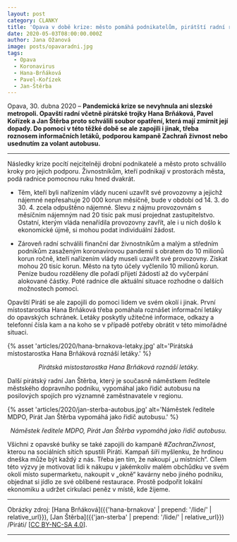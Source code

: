 ```yaml
---
layout: post
category: CLANKY
title: 'Opava v době krize: město pomáhá podnikatelům, pirátští radní roznáší letáky i řídí autobus'
date: 2020-05-03T08:00:00.000Z
author: Jana Ožanová
image: posts/opavaradni.jpg
tags:
  - Opava
  - Koronavirus
  - Hana-Brňáková
  - Pavel-Kořízek
  - Jan-Štěrba
---
```


Opava, 30. dubna 2020 – **Pandemická krize se nevyhnula ani slezské metropoli. Opavští radní včetně pirátské trojky Hana Brňáková, Pavel Kořízek a Jan Štěrba proto schválili soubor opatření, která mají zmírnit její dopady. Do pomoci v této těžké době se ale zapojili i jinak, třeba roznosem informačních letáků, podporou kampaně Zachraň živnost nebo usednutím za volant autobusu.**

<hr />

Následky krize pocítí nejcitelněji drobní podnikatelé a město proto schválilo kroky pro jejich podporu. Živnostníkům, kteří podnikají v prostorách města, podá radnice pomocnou ruku hned dvakrát.

- Těm, kteří byli nařízením vlády nuceni uzavřít své provozovny a jejichž nájemné nepřesahuje 20 000 korun měsíčně, bude v období od 14. 3. do 30. 4. zcela odpuštěno nájemné. Slevu z nájmu provozovnám s měsíčním nájemným nad 20 tisíc pak musí projednat zastupitelstvo.
Ostatní, kterým vláda nenařídila provozovny zavřít, ale i u nich došlo k ekonomické újmě, si mohou podat individuální žádost.

- Zároveň radní schválili finanční dar živnostníkům a malým a středním podnikům zasaženým koronavirovou pandemií s obratem do 10 milionů korun ročně, kteří nařízením vlády museli uzavřít své provozovny. Získat mohou 20 tisíc korun. Město na tyto účely vyčlenilo 10 milionů korun. Peníze budou rozděleny dle pořadí přijetí žádostí až do vyčerpání alokované částky. Poté radnice dle aktuální situace rozhodne o dalších možnostech pomoci.

Opavští Piráti se ale zapojili do pomoci lidem ve svém okolí i jinak. První místostarostka Hana Brňáková třeba pomáhala roznášet informační letáky do opavských schránek. Letáky poskytly užitečné informace, odkazy a telefonní čísla kam a na koho se v případě potřeby obrátit v této mimořádné situaci.

{% asset 'articles/2020/hana-brnakova-letaky.jpg' alt='Pirátská místostarostka Hana Brňáková roznáší letáky.' %}

<p style="text-align: center"><i>Pirátská místostarostka Hana Brňáková roznáší letáky.</i></p>

Další pirátský radní Jan Štěrba, který je současně náměstkem ředitele městského dopravního podniku, vypomáhal jako řidič autobusu na posilových spojích pro významné zaměstnavatele v regionu.

{% asset 'articles/2020/jan-sterba-autobus.jpg' alt='Náměstek ředitele MDPO, Pirát Jan Štěrba vypomáhá jako řidič autobusu.' %}

<p style="text-align: center"><i>Náměstek ředitele MDPO, Pirát Jan Štěrba vypomáhá jako řidič autobusu.</i></p>

Všichni z opavské buňky se také zapojili do kampaně _#ZachranZivnost_, kterou na sociálních sítích spustili Piráti. Kampaň šíří myšlenku, že hrdinou dneška může být každý z nás. Třeba jen tím, že nakoupí „u místních“. Cílem této výzvy je motivovat lidi k nákupu v jakémkoliv malém obchůdku ve svém okolí místo supermarketu, nakoupit v „okně“ kavárny nebo jiného podniku, objednat si jídlo ze své oblíbené restaurace. Prostě podpořit lokální ekonomiku a udržet cirkulaci peněz v místě, kde žijeme.   

---

Obrázky zdroj: [Hana Brňáková]({{'hana-brnakova' | prepend: '/lide/' | relative_url}}), [Jan Štěrba]({{'jan-sterba' | prepend: '/lide/' | relative_url}}) /Piráti/ \[[CC BY-NC-SA 4.0](https://creativecommons.org/licenses/by-nc-sa/4.0/deed.cs)\].

- - -
